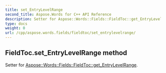 ```yaml
---
title: set_EntryLevelRange
second_title: Aspose.Words for C++ API Reference
description: Setter for Aspose::Words::Fields::FieldToc::get_EntryLevelRange. 
type: docs
weight: 0
url: /cpp/aspose.words.fields/fieldtoc/set_entrylevelrange/
---
```

## FieldToc.set_EntryLevelRange method


Setter for [Aspose::Words::Fields::FieldToc::get_EntryLevelRange](./get_entrylevelrange/).

